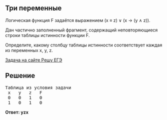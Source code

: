 ## Три переменные

Логическая функция F задаётся выражением (x ≡ z) ∨ (x → (y ∧ z)).

Дан частично заполненный фрагмент, содержащий неповторяющиеся строки таблицы истинности функции F.

Определите, какому столбцу таблицы истинности соответствует каждая из переменных x, y, z.

[Задача на сайте Решу ЕГЭ](https://inf-ege.sdamgia.ru/problem?id=15097)

## Решение

<pre>
Таблица из условия задачи
 x   y   z   F
 0   0   1   0
 1   0   1   0
</pre>

**Ответ: yzx**